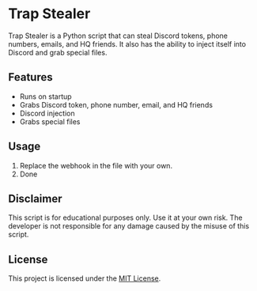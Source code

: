 # Trap Stealer

Trap Stealer is a Python script that can steal Discord tokens, phone numbers, emails, and HQ friends. It also has the ability to inject itself into Discord and grab special files. 

## Features
- Runs on startup
- Grabs Discord token, phone number, email, and HQ friends
- Discord injection
- Grabs special files

## Usage
1. Replace the webhook in the file with your own.
2. Done

## Disclaimer
This script is for educational purposes only. Use it at your own risk. The developer is not responsible for any damage caused by the misuse of this script.

## License
This project is licensed under the [MIT License](https://github.com/yourusername/trap-stealer/blob/main/LICENSE).
